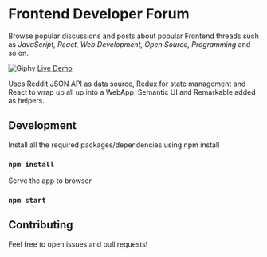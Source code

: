 # Frontend Developer Forum

Browse popular discussions and posts about popular Frontend threads such as _JavaScript, React, Web Development, Open Source, Programming_ and so on.

![Giphy](https://media.giphy.com/media/4NtPrzG6Wc45V2m2oA/giphy.gif)
[Live Demo](https://piyushbhangale.github.io/Reddit-react/)

Uses Reddit JSON API as data source, Redux for state management and React to wrap up all up into a WebApp. Semantic UI and Remarkable added as helpers.

## Development

Install all the required packages/dependencies using npm install

### `npm install`

Serve the app to browser

### `npm start`

## Contributing

Feel free to open issues and pull requests!
